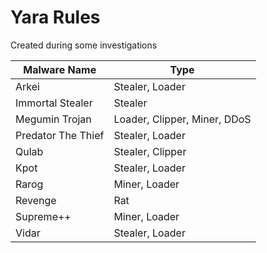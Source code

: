 # Yara Rules
Created during some investigations

| Malware Name | Type |
|--|--|
| Arkei | Stealer, Loader |
| Immortal Stealer | Stealer |
| Megumin Trojan | Loader, Clipper, Miner, DDoS |
| Predator The Thief | Stealer, Loader |
| Qulab | Stealer, Clipper |
| Kpot | Stealer, Loader |
| Rarog | Miner, Loader |
| Revenge | Rat |
| Supreme++ | Miner, Loader |
| Vidar | Stealer, Loader |

